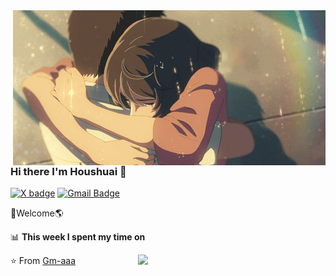 <img align='right'  src="https://raw.githubusercontent.com/Gm-aaa/images/master/image/img_rain_1.gif">


### Hi there I'm Houshuai :lemon:

[![X badge](https://img.shields.io/badge/-X\twitter-c14438?style=flat-square&logo=x&logoColor=white)](https://x.com/GmasterMM)
[![Gmail Badge](https://img.shields.io/badge/-gmail-c14438?style=flat-square&logo=Gmail&logoColor=white&link=mailto:houshuai0816@gmail.com)](mailto:gmasterm1m@gmail.com)

🚀Welcome🌎

<!-- ![gm-aaa github stats](https://source.unsplash.com/random/800x500) -->


📊 **This week I spent my time on**

<img align='right'   width="300" src="https://github-readme-stats.vercel.app/api?username=Gm-aaa&show_icons=true&title_color=fff&icon_color=79ff97&text_color=9f9f9f&bg_color=151515">


⭐️ From [Gm-aaa](https://github.com/Gm-aaa)
